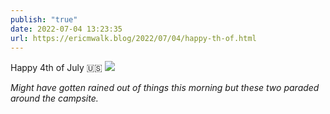 ```yaml
---
publish: "true"
date: 2022-07-04 13:23:35
url: https://ericmwalk.blog/2022/07/04/happy-th-of.html
---
```

Happy 4th of July 🇺🇸
![](https://ericmwalk.blog/uploads/2022/2cf2476a45.jpg)

*Might have gotten rained out of things this morning but these two paraded around the campsite.*